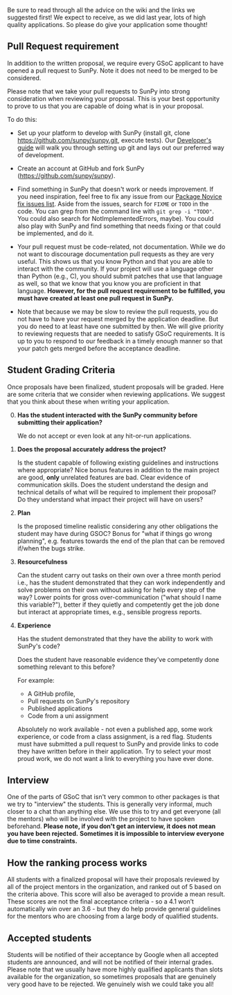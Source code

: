 Be sure to read through all the advice on the wiki and the links we suggested first!
We expect to receive, as we did last year, lots of high quality applications.
So please do give your application some thought!

## Pull Request requirement

In addition to the written proposal, we require every GSoC applicant to have opened a pull request to SunPy.
Note it does not need to be merged to be considered.

Please note that we take your pull requests to SunPy into strong consideration when reviewing your proposal.
This is your best opportunity to prove to us that you are capable of doing what is in your proposal.

To do this:

* Set up your platform to develop with SunPy (install git, clone https://github.com/sunpy/sunpy.git, execute tests).
  Our [Developer's guide](http://docs.sunpy.org/en/latest/dev_guide/newcomers.html) will walk you through setting up git and lays out our preferred way of development.

* Create an account at GitHub and fork SunPy (https://github.com/sunpy/sunpy).

* Find something in SunPy that doesn't work or needs improvement.
  If you need inspiration, feel free to fix any issue from our [Package Novice fix issues list](https://github.com/sunpy/sunpy/issues?q=is%3Aissue+is%3Aopen+label%3A%22Package+Novice%22).
  Aside from the issues, search for `FIXME` or `TODO` in the code.
  You can grep from the command line with `git grep -i "TODO"`.
  You could also search for NotImplementedErrors, maybe).
  You could also play with SunPy and find something that needs fixing or that could be implemented, and do it.

* Your pull request must be code-related, not documentation.
  While we do not want to discourage documentation pull requests as they are very useful.
  This shows us that you know Python and that you are able to interact with the community.
  If your project will use a language other than Python (e.g., C), you should submit patches that use that language as well, so that we know that you know you are proficient in that language.
  **However, for the pull request requirement to be fulfilled, you must have created at least one pull request in SunPy.**

* Note that because we may be slow to review the pull requests, you do not
  have to have your request merged by the application deadline.
  But you do need to at least have one submitted by then.
  We will give priority to reviewing requests that are needed to satisfy GSoC requirements.
  It is up to you to respond to our feedback in a timely enough manner so that your patch gets merged before the acceptance deadline.

## Student Grading Criteria

Once proposals have been finalized, student proposals will be graded.
Here are some criteria that we consider when reviewing applications.
We suggest that you think about these when writing your application.

0. **Has the student interacted with the SunPy community before submitting their application?**

    We do not accept or even look at any hit-or-run applications.

1. **Does the proposal accurately address the project?**

    Is the student capable of following existing guidelines and instructions where appropriate?
    Nice bonus features in addition to the main project are good, **only** unrelated features are bad.
    Clear evidence of communication skills.
    Does the student understand the design and technical details of what will be required to implement their proposal?
    Do they understand what impact their project will have on users?

2. **Plan**

    Is the proposed timeline realistic considering any other obligations the student may have during GSOC?
    Bonus for "what if things go wrong planning", e.g. features towards the end of the plan that can be removed if/when the bugs strike.

3. **Resourcefulness**

    Can the student carry out tasks on their own over a three month period i.e., has the student demonstrated that they can work independently and solve problems on their own without asking for help every step of the way?
    Lower points for gross over-communication ("what should I name this variable?"), better if they quietly and competently get the job done but interact at appropriate times, e.g., sensible progress reports.

4. **Experience**

    Has the student demonstrated that they have the ability to work with SunPy's code?

    Does the student have reasonable evidence they’ve competently done something relevant to this before?

    For example:

    - A GitHub profile,
    - Pull requests on SunPy's repository
    - Published applications
    - Code from a uni assignment

    Absolutely no work available - not even a published app, some work experience, or code from a class assignment, is a red flag.
    Students must have submitted a pull request to SunPy and provide links to code they have written before in their application.
    Try to select your most proud work, we do not want a link to everything you have ever done.


## Interview

One of the parts of GSoC that isn't very common to other packages is that we try to "interview" the students.
This is generally very informal, much closer to a chat than anything else.
We use this to try and get everyone (all the mentors) who will be involved with the project to have spoken beforehand.
**Please note, if you don't get an interview, it does not mean you have been rejected.**
**Sometimes it is impossible to interview everyone due to time constraints.**

## How the ranking process works

All students with a finalized proposal will have their proposals reviewed by all of the project mentors in the organization, and ranked out of 5 based on the criteria above.
This score will also be averaged to provide a mean result.
These scores are not the final acceptance criteria - so a 4.1 won’t automatically win over an 3.6 - but they do help provide general guidelines for the mentors who are choosing from a large body of qualified students.

## Accepted students

Students will be notified of their acceptance by Google when all accepted students are announced, and will not be notified of their internal grades.
Please note that we usually have more highly qualified applicants than slots available for the organization, so sometimes proposals that are genuinely very good have to be rejected.
We genuinely wish we could take you all!
